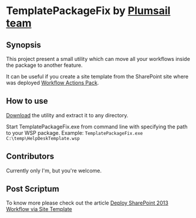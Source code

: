 
TemplatePackageFix by [Plumsail team](http://plumsail.com)
=========

## Synopsis

This project present a small utility which can move all your workflows inside the package to another feature. 

It can be useful if you create a site template from the SharePoint site where was deployed [Workflow Actions Pack](http://plumsail.com/workflow-actions-pack/). 

## How to use

[Download](https://github.com/RFlipper/TemplatePackageFix/releases) the utility and extract it to any directory. 

Start TemplatePackageFix.exe from command line with specifying the path to your WSP package. 
Example: ```TemplatePackageFix.exe  C:\temp\HelpDeskTemplate.wsp```


## Contributors

Currently only I'm, but you're welcome. 

## Post Scriptum

To know more please check out the article [Deploy SharePoint 2013 Workflow via Site Template](http://plumsail.com/blog/2015/01/deploy-sharepoint-2013-workflow-via-site-template/)
